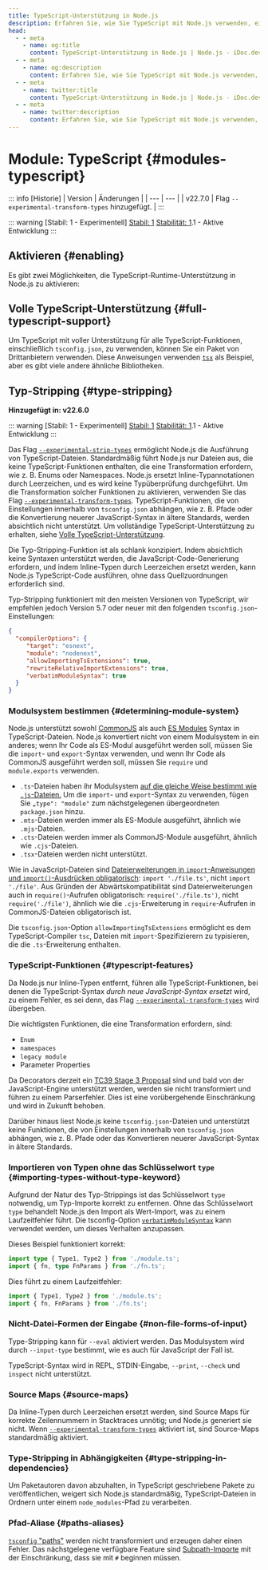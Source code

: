 ```yaml
---
title: TypeScript-Unterstützung in Node.js
description: Erfahren Sie, wie Sie TypeScript mit Node.js verwenden, einschließlich Installation, Konfiguration und Best Practices zur Integration von TypeScript in Ihre Node.js-Projekte.
head:
  - - meta
    - name: og:title
      content: TypeScript-Unterstützung in Node.js | Node.js - iDoc.dev
  - - meta
    - name: og:description
      content: Erfahren Sie, wie Sie TypeScript mit Node.js verwenden, einschließlich Installation, Konfiguration und Best Practices zur Integration von TypeScript in Ihre Node.js-Projekte.
  - - meta
    - name: twitter:title
      content: TypeScript-Unterstützung in Node.js | Node.js - iDoc.dev
  - - meta
    - name: twitter:description
      content: Erfahren Sie, wie Sie TypeScript mit Node.js verwenden, einschließlich Installation, Konfiguration und Best Practices zur Integration von TypeScript in Ihre Node.js-Projekte.
---
```



# Module: TypeScript {#modules-typescript}

::: info [Historie]
| Version | Änderungen |
| --- | --- |
| v22.7.0 | Flag `--experimental-transform-types` hinzugefügt. |
:::

::: warning [Stabil: 1 - Experimentell]
[Stabil: 1](/de/nodejs/api/documentation#stability-index) [Stabilität: 1](/de/nodejs/api/documentation#stability-index).1 - Aktive Entwicklung
:::

## Aktivieren {#enabling}

Es gibt zwei Möglichkeiten, die TypeScript-Runtime-Unterstützung in Node.js zu aktivieren:

## Volle TypeScript-Unterstützung {#full-typescript-support}

Um TypeScript mit voller Unterstützung für alle TypeScript-Funktionen, einschließlich `tsconfig.json`, zu verwenden, können Sie ein Paket von Drittanbietern verwenden. Diese Anweisungen verwenden [`tsx`](https://tsx.is/) als Beispiel, aber es gibt viele andere ähnliche Bibliotheken.

## Typ-Stripping {#type-stripping}

**Hinzugefügt in: v22.6.0**

::: warning [Stabil: 1 - Experimentell]
[Stabil: 1](/de/nodejs/api/documentation#stability-index) [Stabilität: 1](/de/nodejs/api/documentation#stability-index).1 - Aktive Entwicklung
:::

Das Flag [`--experimental-strip-types`](/de/nodejs/api/cli#--experimental-strip-types) ermöglicht Node.js die Ausführung von TypeScript-Dateien. Standardmäßig führt Node.js nur Dateien aus, die keine TypeScript-Funktionen enthalten, die eine Transformation erfordern, wie z. B. Enums oder Namespaces. Node.js ersetzt Inline-Typannotationen durch Leerzeichen, und es wird keine Typüberprüfung durchgeführt. Um die Transformation solcher Funktionen zu aktivieren, verwenden Sie das Flag [`--experimental-transform-types`](/de/nodejs/api/cli#--experimental-transform-types). TypeScript-Funktionen, die von Einstellungen innerhalb von `tsconfig.json` abhängen, wie z. B. Pfade oder die Konvertierung neuerer JavaScript-Syntax in ältere Standards, werden absichtlich nicht unterstützt. Um vollständige TypeScript-Unterstützung zu erhalten, siehe [Volle TypeScript-Unterstützung](/de/nodejs/api/typescript#full-typescript-support).

Die Typ-Stripping-Funktion ist als schlank konzipiert. Indem absichtlich keine Syntaxen unterstützt werden, die JavaScript-Code-Generierung erfordern, und indem Inline-Typen durch Leerzeichen ersetzt werden, kann Node.js TypeScript-Code ausführen, ohne dass Quellzuordnungen erforderlich sind.

Typ-Stripping funktioniert mit den meisten Versionen von TypeScript, wir empfehlen jedoch Version 5.7 oder neuer mit den folgenden `tsconfig.json`-Einstellungen:

```json [JSON]
{
  "compilerOptions": {
     "target": "esnext",
     "module": "nodenext",
     "allowImportingTsExtensions": true,
     "rewriteRelativeImportExtensions": true,
     "verbatimModuleSyntax": true
  }
}
```

### Modulsystem bestimmen {#determining-module-system}

Node.js unterstützt sowohl [CommonJS](/de/nodejs/api/modules) als auch [ES Modules](/de/nodejs/api/esm) Syntax in TypeScript-Dateien. Node.js konvertiert nicht von einem Modulsystem in ein anderes; wenn Ihr Code als ES-Modul ausgeführt werden soll, müssen Sie die `import`- und `export`-Syntax verwenden, und wenn Ihr Code als CommonJS ausgeführt werden soll, müssen Sie `require` und `module.exports` verwenden.

- `.ts`-Dateien haben ihr Modulsystem [auf die gleiche Weise bestimmt wie `.js`-Dateien.](/de/nodejs/api/packages#determining-module-system) Um die `import`- und `export`-Syntax zu verwenden, fügen Sie `„type": "module"` zum nächstgelegenen übergeordneten `package.json` hinzu.
- `.mts`-Dateien werden immer als ES-Module ausgeführt, ähnlich wie `.mjs`-Dateien.
- `.cts`-Dateien werden immer als CommonJS-Module ausgeführt, ähnlich wie `.cjs`-Dateien.
- `.tsx`-Dateien werden nicht unterstützt.

Wie in JavaScript-Dateien sind [Dateierweiterungen in `import`-Anweisungen und `import()`-Ausdrücken obligatorisch](/de/nodejs/api/esm#mandatory-file-extensions): `import './file.ts'`, nicht `import './file'`. Aus Gründen der Abwärtskompatibilität sind Dateierweiterungen auch in `require()`-Aufrufen obligatorisch: `require('./file.ts')`, nicht `require('./file')`, ähnlich wie die `.cjs`-Erweiterung in `require`-Aufrufen in CommonJS-Dateien obligatorisch ist.

Die `tsconfig.json`-Option `allowImportingTsExtensions` ermöglicht es dem TypeScript-Compiler `tsc`, Dateien mit `import`-Spezifizierern zu typisieren, die die `.ts`-Erweiterung enthalten.

### TypeScript-Funktionen {#typescript-features}

Da Node.js nur Inline-Typen entfernt, führen alle TypeScript-Funktionen, bei denen die TypeScript-Syntax *durch neue JavaScript-Syntax ersetzt* wird, zu einem Fehler, es sei denn, das Flag [`--experimental-transform-types`](/de/nodejs/api/cli#--experimental-transform-types) wird übergeben.

Die wichtigsten Funktionen, die eine Transformation erfordern, sind:

- `Enum`
- `namespaces`
- `legacy module`
- Parameter Properties

Da Decorators derzeit ein [TC39 Stage 3 Proposal](https://github.com/tc39/proposal-decorators) sind und bald von der JavaScript-Engine unterstützt werden, werden sie nicht transformiert und führen zu einem Parserfehler. Dies ist eine vorübergehende Einschränkung und wird in Zukunft behoben.

Darüber hinaus liest Node.js keine `tsconfig.json`-Dateien und unterstützt keine Funktionen, die von Einstellungen innerhalb von `tsconfig.json` abhängen, wie z. B. Pfade oder das Konvertieren neuerer JavaScript-Syntax in ältere Standards.


### Importieren von Typen ohne das Schlüsselwort `type` {#importing-types-without-type-keyword}

Aufgrund der Natur des Typ-Strippings ist das Schlüsselwort `type` notwendig, um Typ-Importe korrekt zu entfernen. Ohne das Schlüsselwort `type` behandelt Node.js den Import als Wert-Import, was zu einem Laufzeitfehler führt. Die tsconfig-Option [`verbatimModuleSyntax`](https://www.typescriptlang.org/tsconfig/#verbatimModuleSyntax) kann verwendet werden, um dieses Verhalten anzupassen.

Dieses Beispiel funktioniert korrekt:

```ts [TYPESCRIPT]
import type { Type1, Type2 } from './module.ts';
import { fn, type FnParams } from './fn.ts';
```
Dies führt zu einem Laufzeitfehler:

```ts [TYPESCRIPT]
import { Type1, Type2 } from './module.ts';
import { fn, FnParams } from './fn.ts';
```
### Nicht-Datei-Formen der Eingabe {#non-file-forms-of-input}

Type-Stripping kann für `--eval` aktiviert werden. Das Modulsystem wird durch `--input-type` bestimmt, wie es auch für JavaScript der Fall ist.

TypeScript-Syntax wird in REPL, STDIN-Eingabe, `--print`, `--check` und `inspect` nicht unterstützt.

### Source Maps {#source-maps}

Da Inline-Typen durch Leerzeichen ersetzt werden, sind Source Maps für korrekte Zeilennummern in Stacktraces unnötig; und Node.js generiert sie nicht. Wenn [`--experimental-transform-types`](/de/nodejs/api/cli#--experimental-transform-types) aktiviert ist, sind Source-Maps standardmäßig aktiviert.

### Type-Stripping in Abhängigkeiten {#type-stripping-in-dependencies}

Um Paketautoren davon abzuhalten, in TypeScript geschriebene Pakete zu veröffentlichen, weigert sich Node.js standardmäßig, TypeScript-Dateien in Ordnern unter einem `node_modules`-Pfad zu verarbeiten.

### Pfad-Aliase {#paths-aliases}

[`tsconfig` "paths"](https://www.typescriptlang.org/tsconfig/#paths) werden nicht transformiert und erzeugen daher einen Fehler. Das nächstgelegene verfügbare Feature sind [Subpath-Importe](/de/nodejs/api/packages#subpath-imports) mit der Einschränkung, dass sie mit `#` beginnen müssen.

